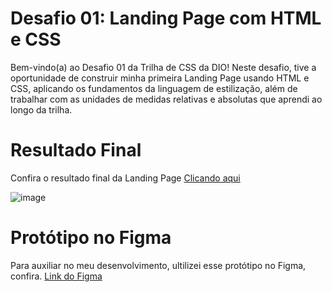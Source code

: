 # Desafio 01: Landing Page com HTML e CSS
Bem-vindo(a) ao Desafio 01 da Trilha de CSS da DIO! Neste desafio, tive a oportunidade de construir minha primeira Landing Page usando HTML e CSS, aplicando os fundamentos da linguagem de estilização, além de trabalhar com as unidades de medidas relativas e absolutas que aprendi ao longo da trilha.

# Resultado Final
Confira o resultado final da Landing Page [Clicando aqui](https://micheleambrosio.github.io/dio-trilha-css-desafio-01/)

![image](https://user-images.githubusercontent.com/55519539/183538055-6cce606c-7d1d-4d15-a4be-ffeb5b37c956.png)

# Protótipo no Figma
Para auxiliar no meu desenvolvimento, ultilizei esse protótipo no Figma, confira.
[Link do Figma](https://www.figma.com/file/3PiokoJj9IhGDnNiWAJbz7/DIO---Desafio-01?node-id=2%3A6)

